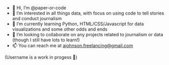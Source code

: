 - 👋 Hi, I’m @paper-or-code
- 👀 I’m interested in all things data, with focus on using code to tell stories and conduct journalism
- 🌱 I’m currently learning Python, HTML/CSS/Javascript for data visualizations and some other odds and ends
- 💞️ I’m looking to collaborate on any projects related to journalism or data (though I still have lots to learn!)
- 📫 You can reach me at ajohnson.freelancing@gmail.com

(Username is a work in progess 🤔)

<!---
paper-or-code/paper-or-code is a ✨ special ✨ repository because its `README.md` (this file) appears on your GitHub profile.
You can click the Preview link to take a look at your changes.
--->
